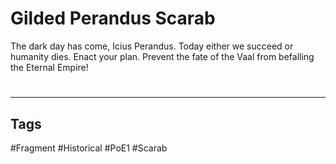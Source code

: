 # Gilded Perandus Scarab
The dark day has come, Icius Perandus. Today either we succeed or humanity dies. Enact your plan. Prevent the fate of the Vaal from befalling the Eternal Empire!

#
---
## Tags
#Fragment
#Historical 
#PoE1 
#Scarab 